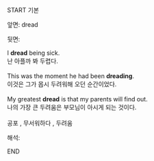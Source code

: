 START
기본

앞면:
dread


뒷면:
<div>I <strong>dread</strong> being sick. </div><div>난 아플까 봐 두렵다.</div><div><br></div><div>This was the moment he had been <b>dreading</b>. </div><div>이것은 그가 몹시 두려워해 오던 순간이었다.</div><div><br></div><div><div>My greatest <strong>dread</strong> is that my parents will find out. </div><div><div>나의 가장 큰 두려움은 부모님이 아시게 되는 것이다.</div></div></div><div><br></div><div>공포 , 무서워하다 , 두려움</div>


해석:

END